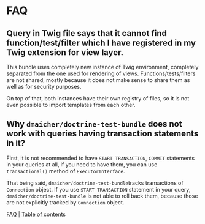 # FAQ

## Query in Twig file says that it cannot find function/test/filter which I have registered in my Twig extension for view layer.

This bundle uses completely new instance of Twig environment, completely separated from the one used for rendering of
views. Functions/tests/filters are not shared, mostly because it does not make sense to share them as well as for
security purposes.

On top of that, both instances have their own registry of files, so it is not even possible to import templates from
each other.

## Why `dmaicher/doctrine-test-bundle` does not work with queries having transaction statements in it?

First, it is not recommended to have `START TRANSACTION`, `COMMIT` statements in your queries at all, if you need to
have them, you can use `transactional()` method of `ExecutorInterface`.

That being said, `dmaicher/doctrine-test-bundle`tracks transactions of `Connection` object. If you use
`START TRANSACTION` statement in your query, `dmaicher/doctrine-test-bundle` is not able to roll back them, because
those are not explicitly tracked by `Connection` object.


[FAQ](faq.md) | [Table of contents](index.md)
